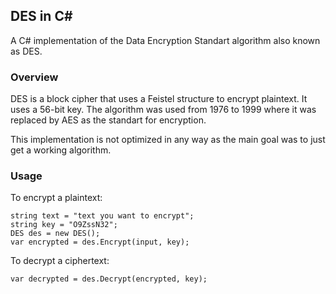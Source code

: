 ## DES in C#

 A C# implementation of the Data Encryption Standart algorithm also known as DES. 

 ### Overview 

 DES is a block cipher that uses a Feistel structure to encrypt plaintext. It uses a 56-bit key.
 The algorithm was used from 1976 to 1999 where it was replaced by AES as the standart for encryption. 

 This implementation is not optimized in any way as the main goal was to just get a working algorithm. 

 ### Usage

 To encrypt a plaintext: 

 `string text = "text you want to encrypt";` <br>
  `string key = "O9ZssN32";` <br>
  `DES des = new DES();` <br>
  `var encrypted = des.Encrypt(input, key);` <br>

  To decrypt a ciphertext: 

  `var decrypted = des.Decrypt(encrypted, key);`
  
